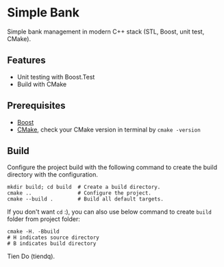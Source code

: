 Simple Bank
===========
Simple bank management in modern C++ stack (STL, Boost, unit test, CMake).

## Features
* Unit testing with Boost.Test
* Build with CMake

## Prerequisites
* [Boost](https://www.boost.org/)
* [CMake](https://cmake.org/), check your CMake version in terminal by `cmake -version`

## Build
Configure the project build with the following command to create the build directory with the configuration.

```
mkdir build; cd build  # Create a build directory.
cmake ..               # Configure the project.
cmake --build .        # Build all default targets.
```

If you don't want `cd` :), you can also use below command to create `build` folder from project folder:

```
cmake -H. -Bbuild
# H indicates source directory
# B indicates build directory
```

Tien Do (tiendq).
